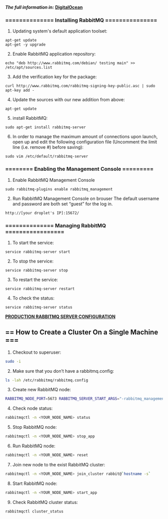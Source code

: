 ***The full information in:*** [**DigitalOcean**](https://www.digitalocean.com/community/tutorials/how-to-install-and-manage-rabbitmq)
### ============== Installing RabbitMQ ===============

1) Updating system's default application toolset:
```
apt-get update
apt-get -y upgrade
```
2) Enable RabbitMQ application repository:
```
echo "deb http://www.rabbitmq.com/debian/ testing main" >> /etc/apt/sources.list
```
3) Add the verification key for the package:
```
curl http://www.rabbitmq.com/rabbitmq-signing-key-public.asc | sudo apt-key add -
```
4) Update the sources with our new addition from above:
```
apt-get update
```
5) install RabbitMQ:
```
sudo apt-get install rabbitmq-server
```
6) In order to manage the maximum amount of connections upon launch, 
   open up and edit the following configuration file 
   (Uncomment the limit line (i.e. remove #) before saving):
```
sudo vim /etc/default/rabbitmq-server
```

### ======== Enabling the Management Console =========

1) Enable RabbitMQ Management Console
```
sudo rabbitmq-plugins enable rabbitmq_management
```
2) Run RabbitMQ Management Console on brouser
   The default username and password are both set “guest” for the log in.
```
http://[your droplet's IP]:15672/
```

### ============== Managing RabbitMQ =================

1) To start the service:
```
service rabbitmq-server start
```
2) To stop the service:
```
service rabbitmq-server stop
```
3) To restart the service:
```
service rabbitmq-server restart
```
4) To check the status:
```
service rabbitmq-server status
```

[**PRODUCTION RABBITMQ SERVER CONFIGURATION**](http://www.rabbitmq.com/production-checklist.html)

## == How to Create a Cluster On a Single Machine ===

1) Checkout to superuser:
```bash
sudo -i
```
2) Make sure that you don’t have a rabbitmq.config:

```bash
ls -lah /etc/rabbitmq/rabbitmq.config
```
3) Create new RabbitMQ node:
```bash
RABBITMQ_NODE_PORT=5673 RABBITMQ_SERVER_START_ARGS="-rabbitmq_management listener [{port,15673}]" RABBITMQ_NODENAME=<YOUR_NODE_NAME> rabbitmq-server
```
4) Check node status:  
```bash
rabbitmqctl -n <YOUR_NODE_NAME> status
```
5) Stop RabbitMQ node:
```bash 
rabbitmqctl -n <YOUR_NODE_NAME> stop_app
```
6) Run RabbitMQ node:
```bash
rabbitmqctl -n <YOUR_NODE_NAME> reset
```
7) Join new node to the exist RabbitMQ cluster:
```bash
rabbitmqctl -n <YOUR_NODE_NAME> join_cluster rabbit@`hostname -s`
```
8) Start RabbitMQ node:
```bash
rabbitmqctl -n <YOUR_NODE_NAME> start_app
```
9) Check RabbitMQ cluster status:
```bash
rabbitmqctl cluster_status
```
